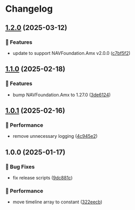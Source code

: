 # Changelog

## [1.2.0](https://github.com/Norgate-AV/NAVDatabase.Amx.YamahaBD-A1020/compare/v1.1.0...v1.2.0) (2025-03-12)

### 🌟 Features

- update to support NAVFoundation.Amx v2.0.0 ([c7bf5f2](https://github.com/Norgate-AV/NAVDatabase.Amx.YamahaBD-A1020/commit/c7bf5f2b51b592e3489d0f7300ccab1613804a8b))

## [1.1.0](https://github.com/Norgate-AV/NAVDatabase.Amx.YamahaBD-A1020/compare/v1.0.1...v1.1.0) (2025-02-18)

### 🌟 Features

- bump NAVFoundation.Amx to 1.27.0 ([3de6124](https://github.com/Norgate-AV/NAVDatabase.Amx.YamahaBD-A1020/commit/3de612422df5611e4ebd84966d8f799060d32d50))

## [1.0.1](https://github.com/Norgate-AV/NAVDatabase.Amx.YamahaBD-A1020/compare/v1.0.0...v1.0.1) (2025-02-16)

### 🚀 Performance

- remove unnecessary logging ([4c945e2](https://github.com/Norgate-AV/NAVDatabase.Amx.YamahaBD-A1020/commit/4c945e2e0b0834da586059af4fb11cac45076a80))

## 1.0.0 (2025-01-17)

### 🐛 Bug Fixes

- fix release scripts ([9dc881c](https://github.com/Norgate-AV/NAVDatabase.Amx.YamahaBD-A1020/commit/9dc881cbdda3040248868d9cf60d625c57886ca0))

### 🚀 Performance

- move timeline array to constant ([322eecb](https://github.com/Norgate-AV/NAVDatabase.Amx.YamahaBD-A1020/commit/322eecb1cc4efeadd9f8bbd4f01d340504c8e41b))
